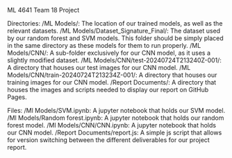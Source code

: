 ML 4641 Team 18 Project

Directories:
/ML Models/: The location of our trained models, as well as the relevant datasets.
/ML Models/Dataset_Signature_Final/: The dataset used by our random forest and SVM models. This folder should be simply placed in the same directory as these models for them to run properly.
/ML Models/CNN/: A sub-folder exclusively for our CNN model, as it uses a slightly modified dataset.
/ML Models/CNN/test-20240724T213240Z-001/: A directory that houses our test images for our CNN model.
/ML Models/CNN/train-20240724T213234Z-001/: A directory that houses our training images for our CNN model.
/Report Documents/: A directory that houses the images and scripts needed to display our report on GitHub Pages.

Files:
/Ml Models/SVM.ipynb: A jupyter notebook that holds our SVM model.
/Ml Models/Random forest.ipynb: A jupyter notebook that holds our random forest model.
/Ml Models/CNN/CNN.ipynb: A jupyter notebook that holds our CNN model.
/Report Documents/report.js: A simple js script that allows for version switching between the different deliverables for our project report.
